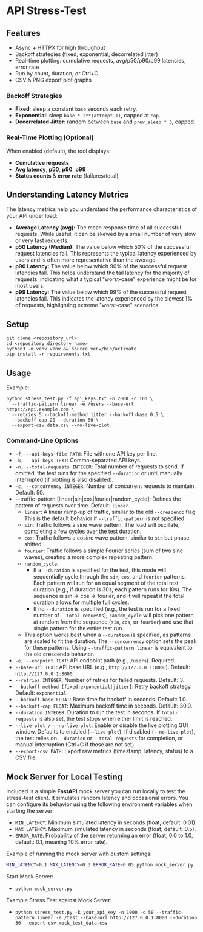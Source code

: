 # API Stress-Test

## Features
- Async + HTTPX for high throughput
- Backoff strategies (fixed, exponential, decorrelated jitter)
- Real-time plotting: cumulative requests, avg/p50/p90/p99 latencies, error rate
- Run by count, duration, or Ctrl+C
- CSV & PNG export plot graphs

### Backoff Strategies
- **Fixed**: sleep a constant `base` seconds each retry.
- **Exponential**: sleep `base * 2**(attempt-1)`, capped at `cap`.
- **Decorrelated Jitter**: random between `base` and `prev_sleep * 3`, capped.

### Real-Time Plotting (Optional)
When enabled (default), the tool displays:
- **Cumulative requests**
- **Avg latency**, **p50**, **p90**, **p99**
- **Status counts** & **error rate** (failures/total)

## Understanding Latency Metrics
The latency metrics help you understand the performance characteristics of your API under load:
- **Average Latency (avg):** The mean response time of all successful requests. While useful, it can be skewed by a small number of very slow or very fast requests.
- **p50 Latency (Median):** The value below which 50% of the successful request latencies fall. This represents the typical latency experienced by users and is often more representative than the average.
- **p90 Latency:** The value below which 90% of the successful request latencies fall. This helps understand the tail latency for the majority of requests, indicating what a typical "worst-case" experience might be for most users.
- **p99 Latency:** The value below which 99% of the successful request latencies fall. This indicates the latency experienced by the slowest 1% of requests, highlighting extreme "worst-case" scenarios.

## Setup
```
git clone <repository_url>
cd <repository_directory_name>
python3 -m venv venv && source venv/bin/activate
pip install -r requirements.txt
```

## Usage
Example:
```
python stress_test.py -f api_keys.txt -n 2000 -c 100 \
  --traffic-pattern linear -e /users --base-url https://api.example.com \
  --retries 5 --backoff-method jitter --backoff-base 0.5 \
  --backoff-cap 20 --duration 60 \
  --export-csv data.csv --no-live-plot
```

### Command-Line Options
- `-f, --api-keys-file PATH`: File with one API key per line.
- `-k, --api-keys TEXT`: Comma-separated API keys.
- `-n, --total-requests INTEGER`: Total number of requests to send. If omitted, the test runs for the specified `--duration` or until manually interrupted (if plotting is also disabled).
- `-c, --concurrency INTEGER`: Number of concurrent requests to maintain. Default: 50.
- --traffic-pattern [linear|sin|cos|fourier|random_cycle]: Defines the pattern of requests over time. Default: `linear`.
    - `linear`: A linear ramp-up of traffic, similar to the old `--crescendo` flag. This is the default behavior if `--traffic-pattern` is not specified.
    - `sin`: Traffic follows a sine wave pattern. The load will oscillate, completing a few cycles over the test duration.
    - `cos`: Traffic follows a cosine wave pattern, similar to `sin` but phase-shifted.
    - `fourier`: Traffic follows a simple Fourier series (sum of two sine waves), creating a more complex repeating pattern.
    - `random_cycle`:
        - If a `--duration` is specified for the test, this mode will sequentially cycle through the `sin`, `cos`, and `fourier` patterns. Each pattern will run for an equal segment of the total test duration (e.g., if duration is 30s, each pattern runs for 10s). The sequence is sin -> cos -> fourier, and it will repeat if the total duration allows for multiple full cycles.
        - If no `--duration` is specified (e.g., the test is run for a fixed number of `--total-requests`), `random_cycle` will pick one pattern at random from the sequence (`sin`, `cos`, or `fourier`) and use that single pattern for the entire test run.
    - This option works best when a `--duration` is specified, as patterns are scaled to fit the duration. The `--concurrency` option sets the peak for these patterns. Using `--traffic-pattern linear` is equivalent to the old crescendo behavior.
- `-e, --endpoint TEXT`: API endpoint path (e.g., `/users`). Required.
- `--base-url TEXT`: API base URL (e.g., `http://127.0.0.1:8000`). Default: `http://127.0.0.1:8000`.
- `--retries INTEGER`: Number of retries for failed requests. Default: 3.
- `--backoff-method [fixed|exponential|jitter]`: Retry backoff strategy. Default: `exponential`.
- `--backoff-base FLOAT`: Base time for backoff in seconds. Default: 1.0.
- `--backoff-cap FLOAT`: Maximum backoff time in seconds. Default: 30.0.
- `--duration INTEGER`: Duration to run the test in seconds. If `total-requests` is also set, the test stops when either limit is reached.
- `--live-plot / --no-live-plot`: Enable or disable the live plotting GUI window. Defaults to enabled (`--live-plot`). If disabled (`--no-live-plot`), the test relies on `--duration` or `--total-requests` for completion, or manual interruption (Ctrl+C if those are not set).
- `--export-csv PATH`: Export raw metrics (timestamp, latency, status) to a CSV file.

## Mock Server for Local Testing

Included is a simple **FastAPI** mock server you can run locally to test the stress-test client.
It simulates random latency and occasional errors. You can configure its behavior using the following environment variables when starting the server:

-   `MIN_LATENCY`: Minimum simulated latency in seconds (float, default: 0.01).
-   `MAX_LATENCY`: Maximum simulated latency in seconds (float, default: 0.5).
-   `ERROR_RATE`: Probability of the server returning an error (float, 0.0 to 1.0, default: 0.1, meaning 10% error rate).

Example of running the mock server with custom settings:
```bash
MIN_LATENCY=0.1 MAX_LATENCY=0.3 ERROR_RATE=0.05 python mock_server.py
```

Start Mock Server: 
- `python mock_server.py`

Example Stress Test against Mock Server:
- `python stress_test.py -k your_api_key -n 1000 -c 50 --traffic-pattern linear -e /test --base-url http://127.0.0.1:8000 --duration 30 --export-csv mock_test_data.csv`

